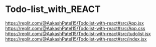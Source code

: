 # Todo-list_with_REACT

https://replit.com/@AakashPatel15/Todolist-with-react#src/App.jsx
https://replit.com/@AakashPatel15/Todolist-with-react#src/App.css
https://replit.com/@AakashPatel15/Todolist-with-react#src/tudolist.jsx
https://replit.com/@AakashPatel15/Todolist-with-react#src/index.jsx
